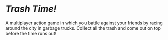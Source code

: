 # *Trash Time!*
 
A multiplayer action game in which you battle against your friends by racing around the city in garbage trucks. Collect all the trash and come out on top before the time runs out!
